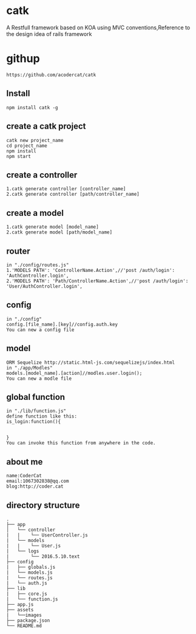 # catk #

A Restfull framework based on KOA using MVC conventions,Reference to the design idea of rails framework
# githup #

    https://github.com/acodercat/catk


## Install ##

    npm install catk -g
## create a catk project ##

    catk new project_name
    cd project_name
    npm install
    npm start
## create a controller ##

    1.catk generate controller [controller_name]
    2.catk generate controller [path/controller_name]
## create a model ##

    1.catk generate model [model_name]
    2.catk generate model [path/model_name]
## router ##

    in "./config/routes.js"
    1.'MODELS PATH': 'ControllerName.Action',//'post /auth/login': 'AuthController.login',
    2.'MODELS PATH': 'Path/ControllerName.Action',//'post /auth/login': 'User/AuthController.login',
## config ##

    in "./config"
    config.[file_name].[key]//config.auth.key
    You can new a config file
## model ##
    
    ORM Sequelize http://static.html-js.com/sequelizejs/index.html
    in "./app/Modles"
    models.[model_name].[action]//modles.user.login();
    You can new a modle file
## global function ##
    
    in "./lib/function.js"
    define function like this:
    is_login:function(){
        
		
	}
    You can invoke this function from anywhere in the code.
    
## about me ##
    
    name:CoderCat
    email:1067302838@qq.com
    blog:http://coder.cat
## directory structure ##

    .
    ├── app
    │   └── controller
    |   |    └── UserController.js
    |   └── models
    |   |    └── User.js
    |   └── logs
    |        └── 2016.5.10.text
    ├── config
    |   ├── globals.js
    |   └── models.js
    |   └── routes.js
    |   └── auth.js
    ├── lib
    |   ├── core.js
    |   └── function.js
    ├── app.js
    ├── assets
    |   └──images
    ├── package.json
    └── README.md

